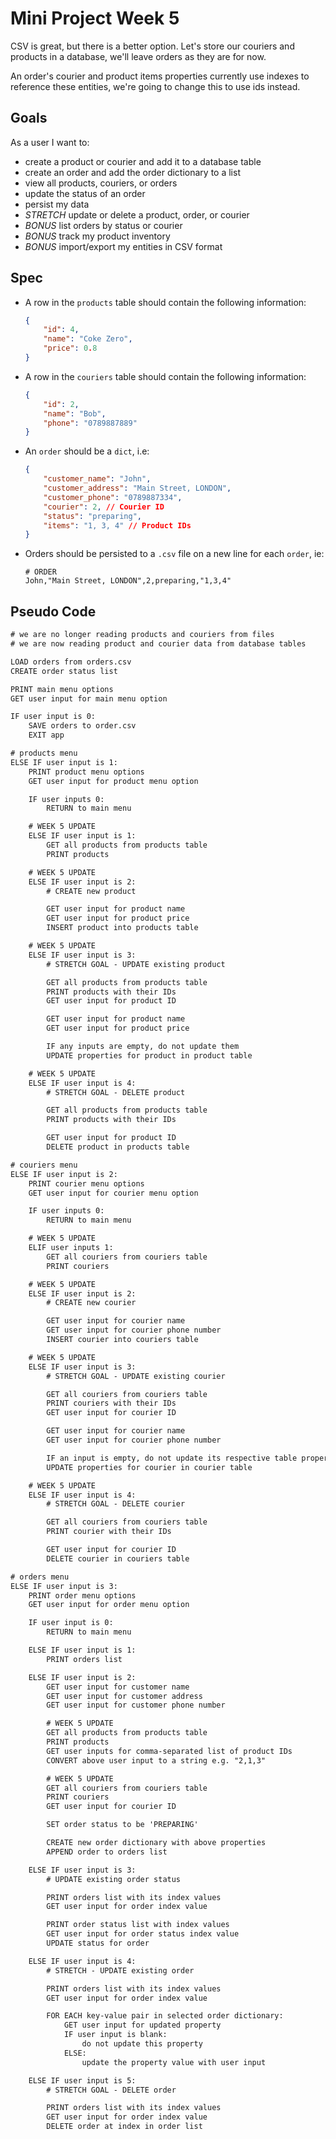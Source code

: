 # Mini Project Week 5

CSV is great, but there is a better option. Let's store our couriers and products in a database, we'll leave orders as they are for now.

An order's courier and product items properties currently use indexes to reference these entities, we're going to change this to use ids instead.

## Goals

As a user I want to:

- create a product or courier and add it to a database table
- create an order and add the order dictionary to a list
- view all products, couriers, or orders
- update the status of an order
- persist my data
- _STRETCH_ update or delete a product, order, or courier
- _BONUS_ list orders by status or courier
- _BONUS_ track my product inventory
- _BONUS_ import/export my entities in CSV format

## Spec

- A row in the `products` table should contain the following information:

    ```json
    {
        "id": 4,
        "name": "Coke Zero",
        "price": 0.8
    }
    ```

- A row in the `couriers` table should contain the following information:

    ```json
    {
        "id": 2,
        "name": "Bob",
        "phone": "0789887889"
    }
    ```

- An `order` should be a `dict`, i.e:

    ```json
    {
        "customer_name": "John",
        "customer_address": "Main Street, LONDON",
        "customer_phone": "0789887334",
        "courier": 2, // Courier ID
        "status": "preparing",
        "items": "1, 3, 4" // Product IDs
    }
    ```

- Orders should be persisted to a `.csv` file on a new line for each `order`, ie:

    ```csv
    # ORDER
    John,"Main Street, LONDON",2,preparing,"1,3,4"
    ```

## Pseudo Code

```txt
# we are no longer reading products and couriers from files
# we are now reading product and courier data from database tables

LOAD orders from orders.csv
CREATE order status list

PRINT main menu options
GET user input for main menu option

IF user input is 0:
    SAVE orders to order.csv
    EXIT app

# products menu
ELSE IF user input is 1:
    PRINT product menu options
    GET user input for product menu option

    IF user inputs 0:
        RETURN to main menu

    # WEEK 5 UPDATE
    ELSE IF user input is 1:
        GET all products from products table
        PRINT products

    # WEEK 5 UPDATE
    ELSE IF user input is 2:
        # CREATE new product

        GET user input for product name
        GET user input for product price
        INSERT product into products table

    # WEEK 5 UPDATE
    ELSE IF user input is 3:
        # STRETCH GOAL - UPDATE existing product

        GET all products from products table
        PRINT products with their IDs
        GET user input for product ID

        GET user input for product name
        GET user input for product price

        IF any inputs are empty, do not update them
        UPDATE properties for product in product table

    # WEEK 5 UPDATE
    ELSE IF user input is 4:
        # STRETCH GOAL - DELETE product

        GET all products from products table
        PRINT products with their IDs

        GET user input for product ID
        DELETE product in products table

# couriers menu
ELSE IF user input is 2:
    PRINT courier menu options
    GET user input for courier menu option

    IF user inputs 0:
        RETURN to main menu

    # WEEK 5 UPDATE
    ELIF user inputs 1:
        GET all couriers from couriers table
        PRINT couriers

    # WEEK 5 UPDATE
    ELSE IF user input is 2:
        # CREATE new courier

        GET user input for courier name
        GET user input for courier phone number
        INSERT courier into couriers table

    # WEEK 5 UPDATE
    ELSE IF user input is 3:
        # STRETCH GOAL - UPDATE existing courier

        GET all couriers from couriers table
        PRINT couriers with their IDs
        GET user input for courier ID

        GET user input for courier name
        GET user input for courier phone number

        IF an input is empty, do not update its respective table property
        UPDATE properties for courier in courier table

    # WEEK 5 UPDATE
    ELSE IF user input is 4:
        # STRETCH GOAL - DELETE courier

        GET all couriers from couriers table
        PRINT courier with their IDs

        GET user input for courier ID
        DELETE courier in couriers table

# orders menu
ELSE IF user input is 3:
    PRINT order menu options
    GET user input for order menu option

    IF user input is 0:
        RETURN to main menu

    ELSE IF user input is 1:
        PRINT orders list

    ELSE IF user input is 2:
        GET user input for customer name
        GET user input for customer address
        GET user input for customer phone number

        # WEEK 5 UPDATE
        GET all products from products table
        PRINT products
        GET user inputs for comma-separated list of product IDs
        CONVERT above user input to a string e.g. "2,1,3"

        # WEEK 5 UPDATE
        GET all couriers from couriers table
        PRINT couriers
        GET user input for courier ID

        SET order status to be 'PREPARING'

        CREATE new order dictionary with above properties
        APPEND order to orders list

    ELSE IF user input is 3:
        # UPDATE existing order status

        PRINT orders list with its index values
        GET user input for order index value

        PRINT order status list with index values
        GET user input for order status index value
        UPDATE status for order

    ELSE IF user input is 4:
        # STRETCH - UPDATE existing order

        PRINT orders list with its index values
        GET user input for order index value

        FOR EACH key-value pair in selected order dictionary:
            GET user input for updated property
            IF user input is blank:
                do not update this property
            ELSE:
                update the property value with user input

    ELSE IF user input is 5:
        # STRETCH GOAL - DELETE order

        PRINT orders list with its index values
        GET user input for order index value
        DELETE order at index in order list
```
